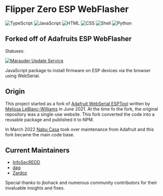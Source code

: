 # Flipper Zero ESP WebFlasher
![TypeScript](https://img.shields.io/badge/TypeScript-41.0%25-blue.svg?style=flat-square&logo=typescript)
![JavaScript](https://img.shields.io/badge/JavaScript-30.6%25-yellow.svg?style=flat-square&logo=javascript)
![HTML](https://img.shields.io/badge/HTML-13.7%25-orange.svg?style=flat-square&logo=html5)
![CSS](https://img.shields.io/badge/CSS-11.3%25-brightgreen.svg?style=flat-square&logo=css3&logoColor=blue)
![Shell](https://img.shields.io/badge/Shell-2.0%25-lightgrey.svg?style=flat-square&logo=gnu-bash)
![Python](https://img.shields.io/badge/Python-3.2%25-blue.svg?style=flat-square&logo=python)

## Forked off of Adafruits ESP WebFlasher

Statuses:

[![Marauder Update Service](https://github.com/FZEEFlasher/fzeeflasher.github.io/actions/workflows/CheckMarauder.yml/badge.svg)](https://github.com/FZEEFlasher/fzeeflasher.github.io/actions/workflows/CheckMarauder.yml)

JavaScript package to install firmware on ESP devices via the browser using WebSerial.

## Origin

This project started as a fork of [Adafruit WebSerial ESPTool](https://github.com/adafruit/Adafruit_WebSerial_ESPTool) written by
[Melissa LeBlanc-Williams](https://github.com/makermelissa) in June 2021. At the time fo the fork, the original repository was a single-use website. This fork converted the code into a reusable package and published it to NPM.

In March 2022 [Nabu Casa](https://www.nabucasa.com) took over maintenance from Adafruit and this fork became the main code base.

## Current Maintainers

- [InfoSecREDD](https://github.com/InfoSecREDD)
- [dag](https://github.com/dagnazty)
- [Zardoz](https://github.com/Zardoz66)

Special thanks to jbohack and numerous community contributors for their invaluable insights and fixes.
